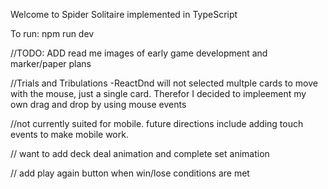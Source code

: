 Welcome to Spider Solitaire implemented in TypeScript


To run: npm run dev

//TODO: ADD read me images of early game development and marker/paper plans

//Trials and Tribulations
-ReactDnd will not selected multple cards to move with the mouse, just a single card. Therefor I decided to impleement my own drag and drop by using mouse events

//not currently suited for mobile. future directions include adding touch events to make mobile work.

// want to add deck deal animation and complete set animation

// add play again button when win/lose conditions are met

